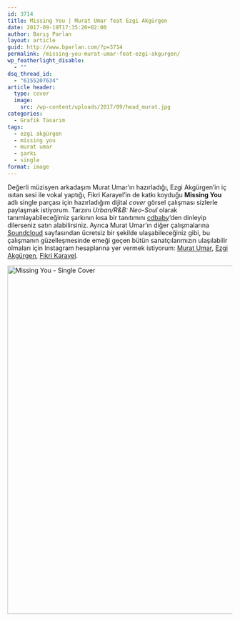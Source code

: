 ```yaml
---
id: 3714
title: Missing You | Murat Umar feat Ezgi Akgürgen
date: 2017-09-19T17:35:20+02:00
author: Barış Parlan
layout: article
guid: http://www.bparlan.com/?p=3714
permalink: /missing-you-murat-umar-feat-ezgi-akgurgen/
wp_featherlight_disable:
  - ""
dsq_thread_id:
  - "6155207634"
article header:
  type: cover
  image:
    src: /wp-content/uploads/2017/09/head_murat.jpg
categories:
  - Grafik Tasarım
tags:
  - ezgi akgürgen
  - missing you
  - murat umar
  - şarkı
  - single
format: image
---
```


Değerli müzisyen arkadaşım Murat Umar&#8217;ın hazırladığı, Ezgi Akgürgen&#8217;in iç ısıtan sesi ile vokal yaptığı, Fikri Karayel&#8217;in de katkı koyduğu **Missing You** adlı single parçası için hazırladığım dijital _cover_ görsel çalışması sizlerle paylaşmak istiyorum. Tarzını _Urban/R&B: Neo-Soul_ olarak tanımlayabileceğimiz şarkının kısa bir tanıtımını <a href="https://store.cdbaby.com/cd/ezgiakgurgen" target="_blank" rel="noopener">cdbaby</a>&#8216;den dinleyip dilerseniz satın alabilirsiniz. Ayrıca Murat Umar&#8217;ın diğer çalışmalarına <a href="https://soundcloud.com/murat-umar" target="_blank" rel="noopener">Soundcloud</a> sayfasından ücretsiz bir şekilde ulaşabileceğiniz gibi, bu çalışmanın güzelleşmesinde emeği geçen bütün sanatçılarımızın ulaşılabilir olmaları için Instagram hesaplarına yer vermek istiyorum: <a href="https://www.instagram.com/ghost__city/" target="_blank" rel="noopener">Murat Umar</a>, <a href="https://www.instagram.com/ezgi_a/" target="_blank" rel="noopener">Ezgi Akgürgen</a>, <a href="https://www.instagram.com/fikrikarayel/" target="_blank" rel="noopener">Fikri Karayel</a>.

[<img class="size-large wp-image-3716 aligncenter" src="https://i2.wp.com/www.bparlan.com/wp-content/uploads/2017/09/missing_you_v6-Full.jpg?resize=780%2C780" alt="Missing You - Single Cover" width="780" height="780" srcset="https://i2.wp.com/www.bparlan.com/wp-content/uploads/2017/09/missing_you_v6-Full.jpg?resize=1060%2C1060 1060w, https://i2.wp.com/www.bparlan.com/wp-content/uploads/2017/09/missing_you_v6-Full.jpg?resize=150%2C150 150w, https://i2.wp.com/www.bparlan.com/wp-content/uploads/2017/09/missing_you_v6-Full.jpg?resize=300%2C300 300w, https://i2.wp.com/www.bparlan.com/wp-content/uploads/2017/09/missing_you_v6-Full.jpg?resize=768%2C768 768w, https://i2.wp.com/www.bparlan.com/wp-content/uploads/2017/09/missing_you_v6-Full.jpg?resize=500%2C500 500w, https://i2.wp.com/www.bparlan.com/wp-content/uploads/2017/09/missing_you_v6-Full.jpg?resize=160%2C160 160w, https://i2.wp.com/www.bparlan.com/wp-content/uploads/2017/09/missing_you_v6-Full.jpg?resize=320%2C320 320w, https://i2.wp.com/www.bparlan.com/wp-content/uploads/2017/09/missing_you_v6-Full.jpg?w=1600 1600w" sizes="(max-width: 780px) 100vw, 780px" data-recalc-dims="1" />](https://i2.wp.com/www.bparlan.com/wp-content/uploads/2017/09/missing_you_v6-Full.jpg)
